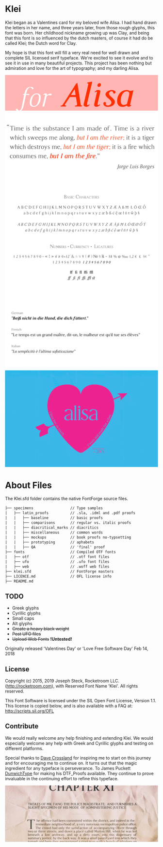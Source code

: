 # Klei


Klei began as a Valentines card for my beloved wife Alisa. I had hand drawn the letters in her name, and three years later, from those rough glyphs, this font was born. Her childhood nickname growing up was Clay, and being that this font is so influenced by the dutch masters, of course it had do be called Klei; the Dutch word for Clay.

My hope is that this font will fill a very real need for well drawn and complete SIL licensed serif typeface. We're excited to see it evolve and to see it in use in many beautiful projects. This project has been nothing but admiration and love for the art of typography; and my darling Alisa.


![Klei type samples](https://raw.githubusercontent.com/Rocketroom/klei/master/specimens/klei-specimens.png)
![Klei Valentines Card](https://raw.githubusercontent.com/Rocketroom/klei/master/specimens/2015_valentine.png)

# About Files

The Klei.sfd folder contains the native FontForge source files.
```
├── specimens                 // Type samples
|   ├── latin_proofs          // .sla, .idml and .pdf proofs
|   |   ├── baseline          // basic proofs
|   |   ├── comparisons       // regular vs. italic proofs
|   |   ├── diacritical_marks // diacritics
|   |   ├── miscellaneous     // common words
|   |   ├── mockups           // book proofs no-typsetting
|   |   ├── prototyping       // aphabets
|   |   ├── QA                // 'final' proof
├── fonts                     // Compiled OTF fonts
|   ├── otf                   // .otf font files
|   ├── ufo                   // .ufo font files
|   ├── web                   // .woff web files
├── klei.sfd                  // FontForge masters
├── LICENCE.md                // OFL license info
├── README.md
```

## TODO

- Greek glyphs
- Cyrillic glyphs
- Small caps
- Alt glyphs
- ~~Create a heavy black weight~~
- ~~Post UFO files~~
- ~~Upload Web Fonts~~ **!Untested!**

Originally released 'Valentines Day' or 'Love Free Software Day' Feb 14, 2018


## License

  Copyright (c) 2015, 2019 Joseph Steck, Rocketroom LLC. (http://rocketroom.com),
  with Reserved Font Name 'Klei'. All rights reserved.

  This Font Software is licensed under the SIL Open Font License, Version 1.1.
  This license is copied below, and is also available with a FAQ at:
  http://scripts.sil.org/OFL


## Contribute

We would really welcome any help finishing and extending Klei. We would especially welcome any help with Greek and Cyrillic glyphs and testing on different platforms.

Special thanks to [Dave Crossland](http://understandingfonts.com/who/dave-crossland/) for inspiring me to start on this journey and for encouraging me to continue on. It turns out that the magic ingredient for any typeface is perseverance. To James Puckett [DunwichType](https://github.com/DunwichType) for making his DTF_Proofs available. They continue to prove invaluable in the continuing effort to refine this typeface.

![Klei Dickens sample](https://raw.githubusercontent.com/Rocketroom/klei/master/specimens/klei_samp1.jpg)

